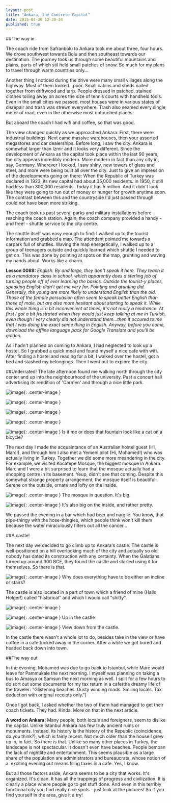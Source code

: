 ```yaml
---
layout: post
title: "Ankara, the Concrete Capital"
date: 2015-04-30 12-30-24
published: true
---
```


##The way in

The coach ride from Safranbolü to Ankara took me about three, four hours. We drove southwest towards Bolu and then southeast towards our destination. The journey took us through some beautiful mountains and plains, parts of which stil held small patches of snow. So much for my plans to travel through warm countries only...

Another thing I noticed during the drive were many small villages along the highway. Most of them looked...poor. Small cabins and sheds nailed together from driftwood and tarp. People dressed in patched, stained clothes toiling away on acres the size of tennis courts with handheld tools. Even in the small cities we passed, most houses were in various states of disrepair and trash was strewn everywhere. Trash also seamed every single meter of road, even in the otherwise most untouched places.

But aboard the coach I had wifi and coffee, so that was good.

The view changed quickly as we approached Ankara: First, there were industrial buildings. Next came massive warehouses, then your assorted megastores and car dealerships. Before long, I saw the city. Ankara is somewhat larger than Izmir and it looks very different. Since the development of Ankara as the capital took place within the last 90 years, the city appears incredibly modern. More modern in fact than any city in, say, Germany. Wherever I looked, I saw shiny, new towers of glass and steel, and more were being built all over the city. Just to give an impression of the developments going on there: When the Republic of Turkey was declared in 1923, its new capital had about 35,000 residents. In 1950, it still had less than 300,000 residents. Today it has 5 million. And it didn't look like they were going to run out of money or hunger for growth anytime soon. The contrast between this and the countryside I'd just passed through could not have been more striking. 

The coach took us past several parks and military installations before reaching the coach station. Again, the coach company provided a handy - and free! - shuttle service to the city centre.

The shuttle itself was easy enough to find: I walked up to the tourist information and grabbed a map. The attendant pointed me towards a carpark full of shuttles. Waving the map energetically, I walked up to a group of teenagers outside and quickly learned which shuttle I needed to get on. This was done by pointing at spots on the map, grunting and waving my hands about. Works like a charm.

**Lesson 0089:** *English. By and large, they don't speak it here. They teach it as a mandatory class in school, which apparently does a sterling job of turning people off of ever learning the basics. Outside the tourist-y places, speaking English didn't get me very far. Pointing and grunting did. Generally, the young are more likely to understand English than the old. Those of the female persuasion often seem to speak better English than those of male, but are also more hesitant about starting to speak it. While this whole thing is a bit inconvenient at times, it's not really a hindrance. At first I got a bit frustrated when they would just keep talking at me in Turkish, even though I very clearly did not understand them...then it occured to me that I was doing the exact same thing in English. Anyway, before you come, download the offline language pack for Google Translate and you'll be golden.*

As I hadn't planned on coming to Ankara, I had neglected to look up a hostel. So I grabbed a quick meal and found myself a nice cafe with wifi. After finding a hostel and reading for a bit, I walked over the hostel, got a bed and stashed my belongings. Then I went out to explore the city.

##Underrated!
The late afternoon found me walking north through the city center and up into the neighbourhood of the university. Past a concert hall advertising its rendition of 'Carmen' and through a nice little park.

![image](http://rkwrd.github.io/pics/IMG_20150427_191437_scaled.jpg){: .center-image }

![image](http://rkwrd.github.io/pics/IMG_20150427_191346_scaled.jpg){: .center-image }


![image](http://rkwrd.github.io/pics/IMG_20150427_191637_scaled.jpg){: .center-image }


![image](http://rkwrd.github.io/pics/IMG_20150427_191921_scaled.jpg){: .center-image }

![image](http://rkwrd.github.io/pics/IMG_20150427_191422_scaled.jpg){: .center-image }
Is it me or does that fountain look like a cat on a bicycle?


The next day I made the acquaintance of an Australian hostel guest (Hi, Marc!), and through him I also met a Yemeni pilot  (Hi, Mohamed!) who was actually living in Turkey. Together we did some more meandering in the city. For example, we visited Kocatepe Mosque, the biggest mosque in Ankara. Marc and I were a bit surprised to learn that the mosque actually had a shopping centre in its basement. Yeup, didn't see that coming. Despite this somewhat strange property arrangement, the mosque itself is beautiful: Serene on the outside, ornate and lofty on the inside.

![image](http://rkwrd.github.io/pics/IMG_20150428_134359_scaled.jpg){: .center-image }
The mosque in question. It's big.

![image](http://rkwrd.github.io/pics/IMG_20150428_134752_scaled.jpg){: .center-image }
It's also big on the inside, and rather pretty.

We passed the evening in a bar which had beer and nargile. You know, that pipe-thingy with the hose-thingies, which people think won't kill them because the water miraculously filters out all the cancer...

##A castle!

The next day we decided to go climb up to Ankara's castle. The castle is well-positioned on a hill overlooking much of the city and actually so old nobody has dated its construction with any certainty. When the Galatians turned up around 300 BCE, they found the castle and started using it for themselves. So there is that.

![image](http://rkwrd.github.io/pics/IMG_20150429_155102_scaled.jpg){: .center-image }
Why does everything have to be either an incline or stairs?

The castle is also located in a part of town which a friend of mine (Hallo, Holger!) called "historical" and which I would call "shitty".

![image](http://rkwrd.github.io/pics/IMG_20150429_155603_scaled.jpg){: .center-image }

![image](http://rkwrd.github.io/pics/IMG_20150429_161738_scaled.jpg){: .center-image }
Up in the castle

![image](http://rkwrd.github.io/pics/IMG_20150429_162742_scaled.jpg){: .center-image }
View down from the castle.

In the castle there wasn't a whole lot to do, besides take in the view or have coffee in a cafe tucked away in the corner. After a while we got bored and headed back down into town.

##The way out

In the evening, Mohamed was due to go back to Istanbul, while Marc would leave for Pammukale the next morning. I myself was planning on taking a bus to Amasya or Samsun the next morning as well. I split for a few hours to do sort out some documents for my tax return in a cafe(the dreamy life of the traveler: "Glistening beaches. Dusty winding roads. Smiling locals. Tax deduction with original receipts only.")

Once I got back, I asked whether the two of them had managed to get their coach tickets. They had. Kinda. More on that in the next article.


**A word on Ankara:** Many people, both locals and foreigners, seem to dislike the capital. Unlike Istanbul Ankara has few truly ancient ruins or monuments. Instead, its history is the history of the Republic (coincidence, do you think?), which is fairly recent. Not much older than the house I grew up in, in fact. So there is that. Unlike so many other places in Turkey, the landscape is not spectacular. It doesn't even have beaches. People  bemoan the lack of nightlife and entertainment. This seems plausible as a large share of the population are administrators and bureaucrats, whose notion of a. exciting evening out means filing taxes in a cafe. Yes, I know.

But all those factors aside, Ankara seems to be a city that works. It's organized. It's clean. It has all the trappings of progress and civilization. It is clearly a place where people go to get stuff done. And even in this terribly functional city you find really nice spots - just look at the pictures! So if you find yourself in the area, give it a try! 

